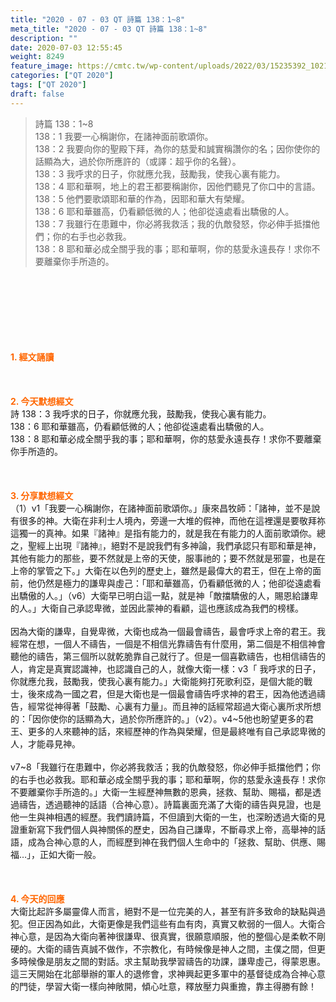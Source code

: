 ```yaml
---
title: "2020 - 07 - 03 QT 詩篇 138：1~8"
meta_title: "2020 - 07 - 03 QT 詩篇 138：1~8"
description: ""
date: 2020-07-03 12:55:45
weight: 8249
feature_image: https://cmtc.tw/wp-content/uploads/2022/03/15235392_10211799862337740_180693556567566654_o-1.webp
categories: ["QT 2020"]
tags: ["QT 2020"]
draft: false
---
```


<blockquote>詩篇 138：1~8<br />
138：1 我要一心稱謝你，在諸神面前歌頌你。<br />
138：2 我要向你的聖殿下拜，為你的慈愛和誠實稱讚你的名；因你使你的話顯為大，過於你所應許的（或譯：超乎你的名聲）。<br />
138：3 我呼求的日子，你就應允我，鼓勵我，使我心裏有能力。<br />
138：4 耶和華啊，地上的君王都要稱謝你，因他們聽見了你口中的言語。<br />
138：5 他們要歌頌耶和華的作為，因耶和華大有榮耀。<br />
138：6 耶和華雖高，仍看顧低微的人；他卻從遠處看出驕傲的人。<br />
138：7 我雖行在患難中，你必將我救活；我的仇敵發怒，你必伸手抵擋他們；你的右手也必救我。<br />
138：8 耶和華必成全關乎我的事；耶和華啊，你的慈愛永遠長存！求你不要離棄你手所造的。</blockquote><br />
&nbsp;<br />
<br />
&nbsp;<br />
<br />
&nbsp;<br />
<br />
<span style="color: #ff6600;"><strong>1. </strong><strong>經文誦讀</strong></span><br />
<br />
<span style="color: #ff6600;"><strong> </strong></span><br />
<br />
<span style="color: #ff6600;"><strong>2. 今天默想</strong><strong>經文<br />
</strong></span>詩 138：3 我呼求的日子，你就應允我，鼓勵我，使我心裏有能力。<br />
138：6 耶和華雖高，仍看顧低微的人；他卻從遠處看出驕傲的人。<br />
138：8 耶和華必成全關乎我的事；耶和華啊，你的慈愛永遠長存！求你不要離棄你手所造的。<br />
<br />
&nbsp;<br />
<br />
<span style="color: #ff6600;"><strong>3. 分享默想經文<br />
</strong></span>（1）v1「我要一心稱謝你，在諸神面前歌頌你。」康來昌牧師：「諸神，並不是說有很多的神。大衛在非利士人境內，旁邊一大堆的假神，而他在這裡還是要敬拜祢這獨一的真神。如果『諸神』是指有能力的，就是我在有能力的人面前歌頌你。總之，聖經上出現『諸神』，絕對不是說我們有多神論，我們承認只有耶和華是神，其他有能力的那些，要不然就是上帝的天使，服事祂的；要不然就是邪靈，也是在上帝的掌管之下。」大衛在以色列的歷史上，雖然是最偉大的君王，但在上帝的面前，他仍然是極力的謙卑與虛己：「耶和華雖高，仍看顧低微的人；他卻從遠處看出驕傲的人。」（v6）大衛早已明白這一點，就是神「敵擋驕傲的人，賜恩給謙卑的人。」大衛自己承認卑微，並因此蒙神的看顧，這也應該成為我們的榜樣。<br />
<br />
因為大衛的謙卑，自覺卑微，大衛也成為一個最會禱告，最會呼求上帝的君王。我經常在想，一個人不禱告，一個是不相信光靠禱告有什麼用，第二個是不相信神會聽他的禱告，第三個所以就乾脆靠自己就行了。但是一個喜歡禱告，也相信禱告的人，肯定是真實認識神，也認識自己的人，就像大衛一樣：v3「 我呼求的日子，你就應允我，鼓勵我，使我心裏有能力。」大衛能夠打死歌利亞，是個大能的戰士，後來成為一國之君，但是大衛也是一個最會禱告呼求神的君王，因為他透過禱告，經常從神得著「鼓勵、心裏有力量」。而且神的話經常超過大衛心裏所求所想的：「因你使你的話顯為大，過於你所應許的。」（v2）。v4~5他也盼望更多的君王、更多的人來聽神的話，來經歷神的作為與榮耀，但是最終唯有自己承認卑微的人，才能尋見神。<br />
<br />
v7~8「我雖行在患難中，你必將我救活；我的仇敵發怒，你必伸手抵擋他們；你的右手也必救我。耶和華必成全關乎我的事；耶和華啊，你的慈愛永遠長存！求你不要離棄你手所造的。」大衛一生經歷神無數的恩典，拯救、幫助、賜福，都是透過禱告，透過聽神的話語（合神心意）。詩篇裏面充滿了大衛的禱告與見證，也是他一生與神相遇的經歷。我們讀詩篇，不但讀到大衛的一生，也深盼透過大衛的見證重新寫下我們個人與神關係的歷史，因為自己謙卑，不斷尋求上帝，高舉神的話語，成為合神心意的人，而經歷到神在我們個人生命中的「拯救、幫助、供應、賜福…」，正如大衛一般。<br />
<br />
<span style="color: #ff6600;"><strong> </strong></span><br />
<br />
<span style="color: #ff6600;"><strong>4. 今天的回應<br />
</strong></span>大衛比起許多屬靈偉人而言，絕對不是一位完美的人，甚至有許多致命的缺點與過犯。但正因為如此，大衛更像是我們這些有血有肉，真實又軟弱的一個人。大衛合神心意，是因為大衛向著神很謙卑、很真實，很願意順服，他的整個心是柔軟不剛硬的。大衛的禱告真誠不做作，不宗教化，有時候像是神人之間，主僕之間，但更多時候像是朋友之間的對話。求主幫助我學習禱告的功課，謙卑虛己，得蒙恩惠。這三天開始在北部舉辦的軍人的退修會，求神興起更多軍中的基督徒成為合神心意的門徒，學習大衛一樣向神敞開，傾心吐意，釋放壓力與重擔，靠主得勝有餘！
        